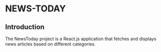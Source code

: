 <h1>NEWS-TODAY</h1>

<h2>Introduction</h2>

<p>The NewsToday project is a React.js application that fetches and displays news articles based on different categories.</p>



